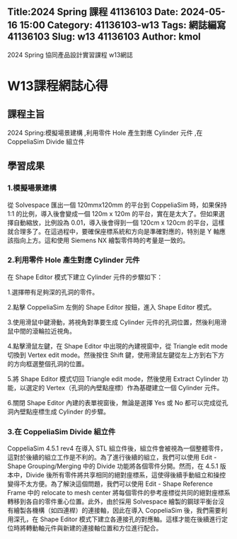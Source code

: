  Title:2024 Spring 課程 41136103 
 Date: 2024-05-16 15:00
 Category: 41136103-w13
 Tags: 網誌編寫 41136103
 Slug: w13 41136103
 Author: kmol
---

2024 Spring 協同產品設計實習課程 w13網誌

<!-- PELICAN_END_SUMMARY -->

# W13課程網誌心得

## 課程主旨

2024 Spring:模擬場景建構 ,利用零件 Hole 產生對應 Cylinder 元件 ,在 CoppeliaSim Divide 組立件

## 學習成果

### 1.模擬場景建構

從 Solvespace 匯出一個 120mmx120mm 的平台到 CoppeliaSim 時，如果保持 1:1 的比例，導入後會變成一個 120m x 120m 的平台，實在是太大了。但如果選擇自動縮放，比例設為 0.01，導入後會得到一個 120cm x 120cm 的平台，這樣就合理多了。在這過程中，要確保座標系統和方向是準確對應的，特別是 Y 軸應該指向上方。這和使用 Siemens NX 繪製零件時的考量是一致的。

### 2.利用零件 Hole 產生對應 Cylinder 元件

在 Shape Editor 模式下建立 Cylinder 元件的步驟如下：

1.選擇帶有足夠深的孔洞的零件。

2.點擊 CoppeliaSim 左側的 Shape Editor 按鈕，進入 Shape Editor 模式。
 
3.使用滑鼠中鍵滑動，將視角對準要生成 Cylinder 元件的孔洞位置，然後利用滑鼠中間的滾輪拉近視角。
 
4.點擊滑鼠左鍵，在 Shape Editor 中出現的內建視窗中，從 Triangle edit mode 切換到 Vertex edit mode。然後按住 Shift  鍵，使用滑鼠左鍵從左上方到右下方的方向框選整個孔洞的位置。
 
5.將 Shape Editor 模式切回 Triangle edit mode，然後使用 Extract Cylinder 功能，以選定的 Vertex（孔洞的內壁點座標）作為基礎建立一個 Cylinder 元件。

6.關閉 Shape Editor 內建的表單視窗後，無論是選擇 Yes 或 No 都可以完成從孔洞內壁點座標生成 Cylinder 的步驟。

### 3.在 CoppeliaSim Divide 組立件

CoppeliaSim 4.5.1 rev4 在導入 STL 組立件後，組立件會被視為一個整體零件，這對於後續的組立工作是不利的。為了進行後續的組立，我們可以使用 Edit - Shape Grouping/Merging 中的 Divide 功能將各個零件分開。然而，在 4.5.1 版本中，Divide 後所有零件將共享相同的絕對座標系，這使得後續手動組立和操控變得不太方便。為了解決這個問題，我們可以使用 Edit - Shape Reference Frame 中的 relocate to mesh center 將每個零件的參考座標從共同的絕對座標系轉移到各自的零件重心位置。此外，由於採用 Solvespace 繪製的鋼球平衡台沒有繪製各機構（如四連桿）的連接軸，因此在導入 CoppeliaSim 後，我們需要利用深孔，在 Shape Editor 模式下建立各連接孔的對應軸。這樣才能在後續進行定位時將轉動軸元件與新建的連接軸位置和方位進行配合。




